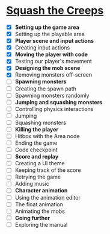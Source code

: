 # [Squash the Creeps](https://docs.godotengine.org/en/stable/getting_started/first_3d_game/index.html)

- [x] **Setting up the game area**
- [x] Setting up the playable area
- [x] **Player scene and input actions**
- [x] Creating input actions
- [x] **Moving the player with code**
- [x] Testing our player's movement
- [x] **Designing the mob scene**
- [x] Removing monsters off-screen
- [ ] **Spawning monsters**
- [ ] Creating the spawn path
- [ ] Spawning monsters randomly
- [ ] **Jumping and squashing monsters**
- [ ] Controlling physics interactions
- [ ] Jumping
- [ ] Squashing monsters
- [ ] **Killing the player**
- [ ] Hitbox with the Area node
- [ ] Ending the game
- [ ] Code checkpoint
- [ ] **Score and replay**
- [ ] Creating a UI theme
- [ ] Keeping track of the score
- [ ] Retrying the game
- [ ] Adding music
- [ ] **Character animation**
- [ ] Using the animation editor
- [ ] The float animation
- [ ] Animating the mobs
- [ ] **Going further**
- [ ] Exploring the manual
